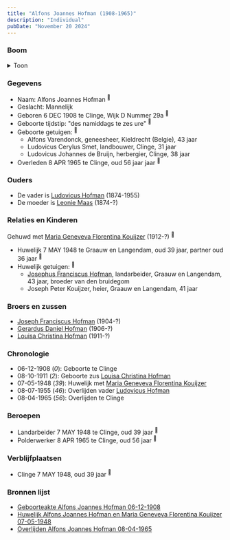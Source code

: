 ```yaml
---
title: "Alfons Joannes Hofman (1908-1965)"
description: "Individual"
pubDate: "November 20 2024"
---
```


### Boom
<details><summary>Toon</summary>

![test](https://www.plantuml.com/plantuml/svg/fPDHRzem483V_IjExSEUAYM4X0GXMc24hOEjcjP9UqANv00FnqQs0s8L_tqkX0PDqzPfRz6Tx-xpVSwTiQXjLGfcrbnkK6C96URhfLQLB4PAA0rMepGkHTAo5Iy8SgvpGQTlAZTs3oML6Mbp2XbBcfJTRuXTTCq56WDF3026IXUalwnulfPaJAzN8fVzFWJimDWRU3YECknKSJMj2hNbUMNWdLgKAAy03Rptl5Re0roFWpHCXwxlquAJA0xGwsQOxUUPibPGjm--3ny_VGK_xhHXeX6htSLHiww4cACivhbMncJAyRYQ6EuVf-0dOGWZmUMI7DYPXfJa13D4qu143YGTZeDny0UGDWmUFlyRnotSDfDxtHqLXQDnYLO71eyJH-YrZXIfvtbn1DU2BrTsJqAedICvi7fDDpVr2LRZDe6wqWMUKr78pkC6Og6aWNk5qi7yklieX1TjVtSGmTlnw9asFk_p5GgEsqgY2mLdj1bgZZ0XILlQ8gJkaRe7moN21rNnxpz8Dvp9QzJuYT-gfG19cAAR9mii_yDG1sQ3RwvnEtuHb0I_5-IkMFj80bP3Dm5svr3S3_eJ)
</details>

### Gegevens
- Naam: Alfons Joannes Hofman <sup><a href="../s00441/" style="text-decoration:none" title="Geboorteakte Alfons Joannes Hofman 06-12-1908">:link:</a></sup>
- Geslacht: Mannelijk
- Geboren 6 DEC 1908 te Clinge, Wijk D Nummer 29a <sup><a href="../s00441/" style="text-decoration:none" title="Geboorteakte Alfons Joannes Hofman 06-12-1908">:link:</a></sup>
- Geboorte tijdstip: "des namiddags te zes ure" <sup><a href="../s00441/" style="text-decoration:none" title="Geboorteakte Alfons Joannes Hofman 06-12-1908">:link:</a></sup>
- Geboorte getuigen: <sup><a href="../s00441/" style="text-decoration:none" title="Geboorteakte Alfons Joannes Hofman 06-12-1908">:link:</a></sup>
  - Alfons Varendonck, geneesheer, Kieldrecht (Belgie), 43 jaar
  - Ludovicus Cerylus Smet, landbouwer, Clinge, 31 jaar
  - Ludovicus Johannes de Bruijn, herbergier, Clinge, 38 jaar
- Overleden 8 APR 1965 te Clinge, oud 56 jaar jaar <sup><a href="../s00447/" style="text-decoration:none" title="Overlijden Alfons Joannes Hofman 08-04-1965">:link:</a></sup>

### Ouders
- De vader is [Ludovicus Hofman](../i00251/) (1874-1955)
- De moeder is [Leonie Maas](../i00256/) (1874-?)

### Relaties en Kinderen

Gehuwd met [Maria Geneveva Florentina Kouijzer](../i00269/) (1912-?) <sup><a href="../s00445/" style="text-decoration:none" title="Huwelijk Alfons Joannes Hofman en Maria Geneveva Florentina Kouijzer 07-05-1948">:link:</a></sup>
- Huwelijk 7 MAY 1948 te Graauw en Langendam, oud 39 jaar, partner oud 36 jaar <sup><a href="../s00445/" style="text-decoration:none" title="Huwelijk Alfons Joannes Hofman en Maria Geneveva Florentina Kouijzer 07-05-1948">:link:</a></sup>
- Huwelijk getuigen:  <sup><a href="../s00445/" style="text-decoration:none" title="Huwelijk Alfons Joannes Hofman en Maria Geneveva Florentina Kouijzer 07-05-1948">:link:</a></sup>
  - [Josephus Franciscus Hofman](../i00263/), landarbeider, Graauw en Langendam, 43 jaar, broeder van den bruidegom
  - Joseph Peter Kouijzer, heier, Graauw en Langendam, 41 jaar

### Broers en zussen
- [Joseph Franciscus Hofman](../i00263/) (1904-?)
- [Gerardus Daniel Hofman](../i00264/) (1906-?)
- [Louisa Christina Hofman](../i00266/) (1911-?)

### Chronologie
- 06-12-1908 (<i>0</i>): Geboorte te Clinge
- 08-10-1911 (<i>2</i>): Geboorte zus [Louisa Christina Hofman](../i00266/)
- 07-05-1948 (<i>39</i>): Huwelijk met [Maria Geneveva Florentina Kouijzer](../i00269/)
- 08-07-1955 (<i>46</i>): Overlijden vader [Ludovicus Hofman](../i00251/)
- 08-04-1965 (<i>56</i>): Overlijden te Clinge

### Beroepen
- Landarbeider 7 MAY 1948 te Clinge, oud 39 jaar <sup><a href="../s00445/" style="text-decoration:none" title="Huwelijk Alfons Joannes Hofman en Maria Geneveva Florentina Kouijzer 07-05-1948">:link:</a></sup>
- Polderwerker 8 APR 1965 te Clinge, oud 56 jaar <sup><a href="../s00447/" style="text-decoration:none" title="Overlijden Alfons Joannes Hofman 08-04-1965">:link:</a></sup>

### Verblijfplaatsen
- Clinge  7 MAY 1948, oud 39 jaar  <sup><a href="../s00445/" style="text-decoration:none" title="Huwelijk Alfons Joannes Hofman en Maria Geneveva Florentina Kouijzer 07-05-1948">:link:</a></sup>

### Bronnen lijst
- [Geboorteakte Alfons Joannes Hofman 06-12-1908](../s00441/)
- [Huwelijk Alfons Joannes Hofman en Maria Geneveva Florentina Kouijzer 07-05-1948](../s00445/)
- [Overlijden Alfons Joannes Hofman 08-04-1965](../s00447/)